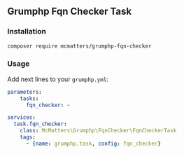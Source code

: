## Grumphp Fqn Checker Task

### Installation

```bash
composer require mcmatters/grumphp-fqn-checker
```

### Usage

Add next lines to your `grumphp.yml`:

```yaml
parameters:
    tasks:
      fqn_checker: ~

services:
  task.fqn_checker:
    class: McMatters\Grumphp\FqnChecker\FqnCheckerTask
    tags:
      - {name: grumphp.task, config: fqn_checker}
```
